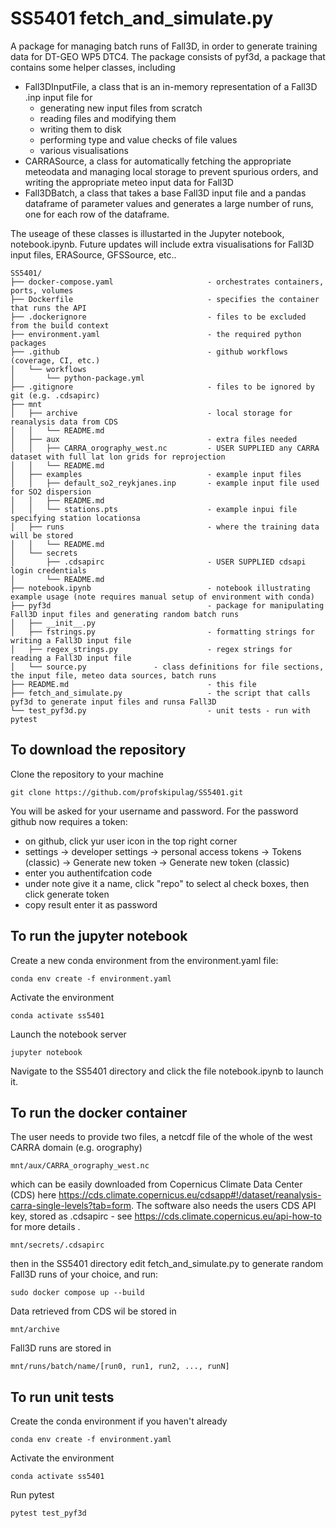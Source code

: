 # SS5401 fetch_and_simulate.py
A package for managing batch runs of Fall3D, in order to generate training data for DT-GEO WP5 DTC4. The package consists of pyf3d, a package that contains some helper classes, including

 * Fall3DInputFile, a class that is an in-memory representation of a Fall3D .inp input file for
   * generating new input files from scratch
   * reading files and modifying them
   * writing them to disk
   * performing type and value checks of file values
   * various visualisations
 * CARRASource, a class for automatically fetching the appropriate meteodata and managing local storage to prevent spurious orders, and writing the appropriate meteo input data for Fall3D
 * Fall3DBatch, a class that takes a base Fall3D input file and a pandas dataframe of parameter values and generates a large number of runs, one for each row of the dataframe.

The useage of these classes is illustarted in the Jupyter notebook, notebook.ipynb. Future updates will include extra visualisations for Fall3D input files, ERASource, GFSSource, etc..


    SS5401/
    ├── docker-compose.yaml                     - orchestrates containers, ports, volumes
    ├── Dockerfile                              - specifies the container that runs the API
    ├── .dockerignore                           - files to be excluded from the build context
    ├── environment.yaml                        - the required python packages
    ├── .github                                 - github workflows (coverage, CI, etc.)
    │   └── workflows
    │       └── python-package.yml
    ├── .gitignore                              - files to be ignored by git (e.g. .cdsapirc)
    ├── mnt
    │   ├── archive                             - local storage for reanalysis data from CDS
    │   │   └── README.md
    │   ├── aux                                 - extra files needed
    │   │   ├── CARRA_orography_west.nc         - USER SUPPLIED any CARRA dataset with full lat lon grids for reprojection    
    │   │   └── README.md
    │   ├── examples                            - example input files
    │   │   ├── default_so2_reykjanes.inp       - example input file used for SO2 dispersion
    │   │   ├── README.md
    │   │   └── stations.pts                    - example inpui file specifying station locationsa
    │   ├── runs                                - where the training data will be stored
    │   │   └── README.md
    │   └── secrets
    │       ├── .cdsapirc                       - USER SUPPLIED cdsapi login credentials 
    │       └── README.md
    ├── notebook.ipynb                          - notebook illustrating example usage (note requires manual setup of environment with conda)
    ├── pyf3d                                   - package for manipulating Fall3D input files and generating random batch runs
    │   ├── __init__.py
    │   ├── fstrings.py                         - formatting strings for writing a Fall3D input file
    │   ├── regex_strings.py                    - regex strings for reading a Fall3D input file
    │   └── source.py				- class definitions for file sections, the input file, meteo data sources, batch runs
    ├── README.md                               - this file
    ├── fetch_and_simulate.py                   - the script that calls pyf3d to generate input files and runsa Fall3D
    └── test_pyf3d.py                           - unit tests - run with pytest


## To download the repository
Clone the repository to your machine

    git clone https://github.com/profskipulag/SS5401.git

You will be asked for your username and password. For the password github now requires a token:
- on github, click yur user icon in the top right corner
- settings -> developer settings -> personal access tokens -> Tokens (classic) -> Generate new token -> Generate new token (classic) 
- enter you authentifcation code
- under note give it a name, click "repo" to select al check boxes, then click generate token
- copy result enter it as password

## To run the jupyter notebook
Create a new conda environment from the environment.yaml file:

    conda env create -f environment.yaml

Activate the environment

    conda activate ss5401
    
Launch the notebook server

    jupyter notebook
    
Navigate to the SS5401 directory and click the file notebook.ipynb to launch it.

## To run the docker container
The user needs to provide two files, a netcdf file of the whole of the west CARRA domain (e.g. orography)

    mnt/aux/CARRA_orography_west.nc
    
which can be easily downloaded from Copernicus Climate Data Center (CDS) here https://cds.climate.copernicus.eu/cdsapp#!/dataset/reanalysis-carra-single-levels?tab=form. The software also needs the users CDS API key, stored as .cdsapirc - see https://cds.climate.copernicus.eu/api-how-to for more details .

    mnt/secrets/.cdsapirc
    
then in the SS5401 directory edit fetch_and_simulate.py to generate random Fall3D runs of your choice, and run:

    sudo docker compose up --build 
    
Data retrieved from CDS wil be stored in 

    mnt/archive
    
Fall3D runs are stored in

    mnt/runs/batch/name/[run0, run1, run2, ..., runN]
    
## To run unit tests
Create the conda environment if you haven't already

    conda env create -f environment.yaml

Activate the environment

    conda activate ss5401
    
Run pytest

    pytest test_pyf3d



    
  
